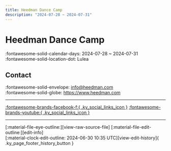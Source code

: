 ```yaml
---
title: Heedman Dance Camp
description: "2024-07-28 ~ 2024-07-31"
---
```


# Heedman Dance Camp 

:fontawesome-solid-calendar-days: 2024-07-28 ~ 2024-07-31  
:fontawesome-solid-location-dot: Lulea  

## Contact

:fontawesome-solid-envelope: <info@heedman.com>  
:fontawesome-solid-globe: <https://www.heedman.com>  

---

 [:fontawesome-brands-facebook-f:{ .ky_social_links_icon }](https://www.facebook.com/asadanielheedman) [:fontawesome-brands-youtube:{ .ky_social_links_icon }](https://youtube.com/@asadanielheedman)

---

<div class="ky_page_footer" markdown>
<div class="ky_page_footer_trailing" markdown="span">
[:material-file-eye-outline:][view-raw-source-file]
[:material-file-edit-outline:][edit-info]
</div>
<div class="ky_page_footer_leading" markdown="span">
[:material-clock-edit-outline: 2024-06-30 10:35 UTC][view-edit-history]{ .ky_page_footer_history_button }
</div>
</div>

[view-raw-source-file]: https://github.com/swingdance/events/blob/main/2024/sv_SE/heedman-dance-camp-2024.json "View Raw Source File"
[edit-info]: https://github.com/swingdance/events/issues/new?assignees=&labels=update+event&projects=&template=03-update_entity.yml&title=%5B2024%2Fsv_SE%5D%20Update%20Event%3A%20Heedman%20Dance%20Camp&region=sv_SE&year=2024&id=heedman-dance-camp-2024&name=Heedman%20Dance%20Camp&org_id= "Edit Info"

[view-edit-history]: https://github.com/swingdance/events/commits/main/2024/sv_SE/heedman-dance-camp-2024.json "View Edit History"
